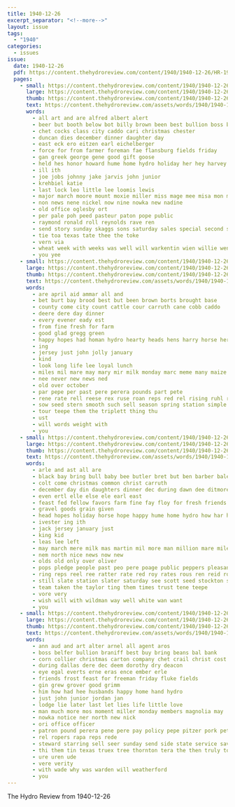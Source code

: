 ```yaml
---
title: 1940-12-26
excerpt_separator: "<!--more-->"
layout: issue
tags:
  - "1940"
categories:
  - issues
issue:
  date: 1940-12-26
  pdf: https://content.thehydroreview.com/content/1940/1940-12-26/HR-1940-12-26.pdf
  pages:
    - small: https://content.thehydroreview.com/content/1940/1940-12-26/small/HR-1940-12-26-01.jpg
      large: https://content.thehydroreview.com/content/1940/1940-12-26/large/HR-1940-12-26-01.jpg
      thumb: https://content.thehydroreview.com/content/1940/1940-12-26/thumbnails/HR-1940-12-26-01.jpg
      text: https://content.thehydroreview.com/assets/words/1940/1940-12-26/HR-1940-12-26-01.txt
      words:
        - all art and are alfred albert alert
        - beer but booth below bot billy brown been best bullion boss bel burkhalter
        - chet cocks class city caddo cari christmas chester
        - duncan dies december dinner daughter day
        - east eck ero eitzen earl eichelberger
        - force for from farmer foreman fae flansburg fields friday
        - gan greek george gene good gift goose
        - held hes honor howard hume home hydro holiday her hey harvey henry hafer had hamilton
        - ill ith
        - joe jobs johnny jake jarvis john junior
        - krehbiel katie
        - last lock leo little lee loomis lewis
        - major march moore mount moxie miller miss mage mee misa mon mark mack martin mand mary mail matter
        - non news nene nickel now nine nowka new nadine
        - old office oglesby ort
        - per pale poh peed pasteur paton pope public
        - raymond ronald roll reynolds rave ren
        - send story sunday skaggs sons saturday sales special second sedan son
        - tie toa texas tate thee the toke
        - vern via
        - wheat week with weeks was well will warkentin wien willie went welch wallace
        - you yee
    - small: https://content.thehydroreview.com/content/1940/1940-12-26/small/HR-1940-12-26-02.jpg
      large: https://content.thehydroreview.com/content/1940/1940-12-26/large/HR-1940-12-26-02.jpg
      thumb: https://content.thehydroreview.com/content/1940/1940-12-26/thumbnails/HR-1940-12-26-02.jpg
      text: https://content.thehydroreview.com/assets/words/1940/1940-12-26/HR-1940-12-26-02.txt
      words:
        - are april aid ammar all and
        - bet burt bay brood best but been brown borts brought base
        - county come city count cattle cour carruth cane cobb caddo
        - deere dere day dinner
        - every evener eady est
        - from fine fresh for farm
        - good glad gregg green
        - happy hopes had homan hydro hearty heads hens harry horse her head
        - ing
        - jersey just john jolly january
        - kind
        - look long life lee loyal lunch
        - miles mil mare may mary mir milk monday marc meme many maize matter mule miss
        - nee never new news ned
        - old over october
        - par pepe per past pere perera pounds part pete
        - rene rate rell reese rex ruse roan reps red rel rising ruhl reall
        - sow seed stern smooth such sell season spring station simple sun sai sents sema sister south
        - tour teepe them the triplett thing thu
        - ust
        - will words weight with
        - you
    - small: https://content.thehydroreview.com/content/1940/1940-12-26/small/HR-1940-12-26-03.jpg
      large: https://content.thehydroreview.com/content/1940/1940-12-26/large/HR-1940-12-26-03.jpg
      thumb: https://content.thehydroreview.com/content/1940/1940-12-26/thumbnails/HR-1940-12-26-03.jpg
      text: https://content.thehydroreview.com/assets/words/1940/1940-12-26/HR-1940-12-26-03.txt
      words:
        - arle and ast all are
        - black bay bring bull baby bee butler bret but ben barber bales
        - colt come christmas common christ carruth
        - december day din daughters dinner dec during dawn dee ditmore dere
        - even ertl elle else ele earl east
        - feast fed fellow favors farm fine fay floy for fresh friends
        - gravel goods grain given
        - head hopes holiday horse hope happy hume home hydro how har hen hens hay has
        - ivester ing ith
        - jack jersey january just
        - king kid
        - leas lee left
        - may march mere milk mas martin mil more man million mare miles
        - nem north nice news now new
        - olds old only over oliver
        - pops pledge people past peo pere poage public peppers pleasant pete pepe pers
        - ring reps reel ree ratter rate red roy rates rous ren reid rock
        - still slate station slater saturday see scott seed stockton son sudan side sale start sand special state
        - team taken the taylor ting them times trust tene teepe
        - vore very
        - wish will with wildman way well white wan want
        - you
    - small: https://content.thehydroreview.com/content/1940/1940-12-26/small/HR-1940-12-26-04.jpg
      large: https://content.thehydroreview.com/content/1940/1940-12-26/large/HR-1940-12-26-04.jpg
      thumb: https://content.thehydroreview.com/content/1940/1940-12-26/thumbnails/HR-1940-12-26-04.jpg
      text: https://content.thehydroreview.com/assets/words/1940/1940-12-26/HR-1940-12-26-04.txt
      words:
        - ann aud and art alter arnel all agent aros
        - boss belfer bullion braniff best buy bring beans bal bank
        - corn collier christmas carton company chet crail christ cost
        - during dallas dere dec deem dorothy dry deacon
        - eye egal everts erne eras ence ember erle
        - friends frost feast for freeman friday fluke fields
        - gin grew grover good grimm
        - him how had hee husbands happy home hand hydro
        - just john junior jordan jan
        - lodge lie later last let lies life little love
        - man much more mos moment miller monday members magnolia may
        - nowka notice ner north new nick
        - ori office officer
        - patron pound perera pene pere pay policy pepe pitzer pork peters pounds present
        - rel ropers rapa reps rede
        - steward starring sell seer sunday send side state service savior station sheffield spies senior soap saturday seem stockton store
        - thi them tin texas truex tree thornton tera the then truly todd tyler
        - ure uren ude
        - vere verity
        - with wade why was warden will weatherford
        - you
---
```


The Hydro Review from 1940-12-26

<!--more-->

